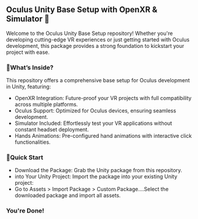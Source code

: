 ## Oculus Unity Base Setup with OpenXR & Simulator 🚀

Welcome to the Oculus Unity Base Setup repository! Whether you're developing cutting-edge VR experiences or just getting started with Oculus development, this package provides a strong foundation to kickstart your project with ease.
### 🌟What’s Inside?
This repository offers a comprehensive base setup for Oculus development in Unity, featuring:

* OpenXR Integration: Future-proof your VR projects with full compatibility across multiple platforms.
* Oculus Support: Optimized for Oculus devices, ensuring seamless development.
* Simulator Included: Effortlessly test your VR applications without constant headset deployment.
* Hands Animations: Pre-configured hand animations with interactive click functionalities.

### 🚀Quick Start
* Download the Package: Grab the Unity package from this repository.
* into Your Unity Project: Import the package into your existing Unity project:
* Go to Assets > Import Package > Custom Package....Select the downloaded package and import all assets.
### You're Done!
